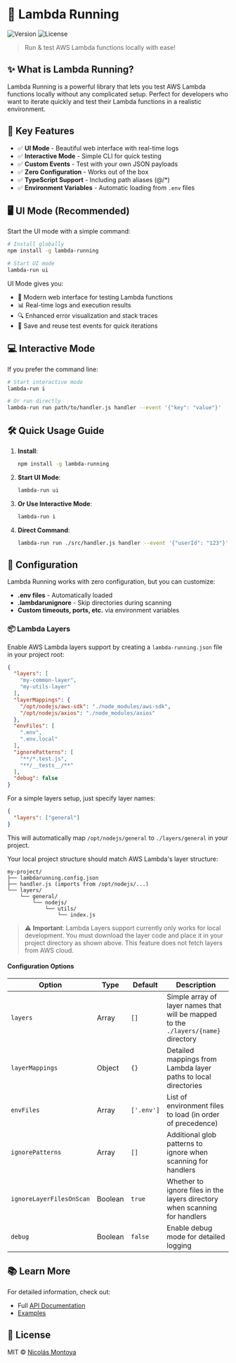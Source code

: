 # 🚀 Lambda Running

![Version](https://img.shields.io/badge/version-0.2.2-blue.svg)
![License](https://img.shields.io/badge/license-MIT-green.svg)

> Run & test AWS Lambda functions locally with ease!

## ✨ What is Lambda Running?

Lambda Running is a powerful library that lets you test AWS Lambda functions locally without any complicated setup. Perfect for developers who want to iterate quickly and test their Lambda functions in a realistic environment.

## 🎯 Key Features

- ✅ **UI Mode** - Beautiful web interface with real-time logs
- ✅ **Interactive Mode** - Simple CLI for quick testing
- ✅ **Custom Events** - Test with your own JSON payloads
- ✅ **Zero Configuration** - Works out of the box
- ✅ **TypeScript Support** - Including path aliases (@/*)
- ✅ **Environment Variables** - Automatic loading from `.env` files

## 🖥️ UI Mode (Recommended)

Start the UI mode with a simple command:

```bash
# Install globally
npm install -g lambda-running

# Start UI mode
lambda-run ui
```

UI Mode gives you:
- 🎨 Modern web interface for testing Lambda functions
- 📊 Real-time logs and execution results
- 🔍 Enhanced error visualization and stack traces
- 💾 Save and reuse test events for quick iterations

## 💻 Interactive Mode

If you prefer the command line:

```bash
# Start interactive mode
lambda-run i

# Or run directly
lambda-run run path/to/handler.js handler --event '{"key": "value"}'
```

## 🛠️ Quick Usage Guide

1. **Install**:
   ```bash
   npm install -g lambda-running
   ```

2. **Start UI Mode**:
   ```bash
   lambda-run ui
   ```

3. **Or Use Interactive Mode**:
   ```bash
   lambda-run i
   ```

4. **Direct Command**:
   ```bash
   lambda-run run ./src/handler.js handler --event '{"userId": "123"}'
   ```

## 🔧 Configuration

Lambda Running works with zero configuration, but you can customize:

- **.env files** - Automatically loaded
- **.lambdarunignore** - Skip directories during scanning
- **Custom timeouts, ports, etc.** via environment variables

### 📦 Lambda Layers

Enable AWS Lambda layers support by creating a `lambda-running.json` file in your project root:

```json
{
  "layers": [
    "my-common-layer",
    "my-utils-layer"
  ],
  "layerMappings": {
    "/opt/nodejs/aws-sdk": "./node_modules/aws-sdk",
    "/opt/nodejs/axios": "./node_modules/axios"
  },
  "envFiles": [
    ".env",
    ".env.local"
  ],
  "ignorePatterns": [
    "**/*.test.js",
    "**/__tests__/**"
  ],
  "debug": false
}
```

For a simple layers setup, just specify layer names:

```json
{
  "layers": ["general"]
}
```

This will automatically map `/opt/nodejs/general` to `./layers/general` in your project.

Your local project structure should match AWS Lambda's layer structure:

```
my-project/
├── lambdarunning.config.json
├── handler.js (imports from /opt/nodejs/...)
└── layers/
    └── general/
        └── nodejs/
            └── utils/
                └── index.js
```

> ⚠️ **Important**: Lambda Layers support currently only works for local development. You must download the layer code and place it in your project directory as shown above. This feature does not fetch layers from AWS cloud.

#### Configuration Options

| Option | Type | Default | Description |
|--------|------|---------|-------------|
| `layers` | Array | `[]` | Simple array of layer names that will be mapped to the `./layers/{name}` directory |
| `layerMappings` | Object | `{}` | Detailed mappings from Lambda layer paths to local directories |
| `envFiles` | Array | `['.env']` | List of environment files to load (in order of precedence) |
| `ignorePatterns` | Array | `[]` | Additional glob patterns to ignore when scanning for handlers |
| `ignoreLayerFilesOnScan` | Boolean | `true` | Whether to ignore files in the layers directory when scanning for handlers |
| `debug` | Boolean | `false` | Enable debug mode for detailed logging |

## 📚 Learn More

For detailed information, check out:
- Full [API Documentation](https://github.com/montoyan877/lambda-running/tree/main/docs)
- [Examples](https://github.com/montoyan877/lambda-running/tree/main/examples)

## 📝 License

MIT © [Nicolás Montoya](https://github.com/montoyan877)
